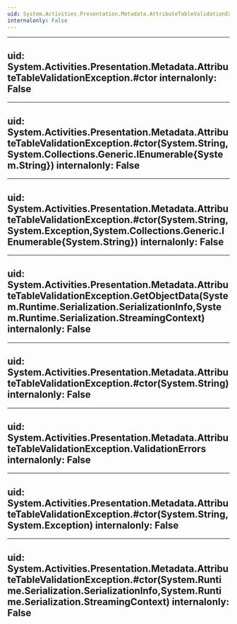 ```yaml
---
uid: System.Activities.Presentation.Metadata.AttributeTableValidationException
internalonly: False
---
```


---
uid: System.Activities.Presentation.Metadata.AttributeTableValidationException.#ctor
internalonly: False
---

---
uid: System.Activities.Presentation.Metadata.AttributeTableValidationException.#ctor(System.String,System.Collections.Generic.IEnumerable{System.String})
internalonly: False
---

---
uid: System.Activities.Presentation.Metadata.AttributeTableValidationException.#ctor(System.String,System.Exception,System.Collections.Generic.IEnumerable{System.String})
internalonly: False
---

---
uid: System.Activities.Presentation.Metadata.AttributeTableValidationException.GetObjectData(System.Runtime.Serialization.SerializationInfo,System.Runtime.Serialization.StreamingContext)
internalonly: False
---

---
uid: System.Activities.Presentation.Metadata.AttributeTableValidationException.#ctor(System.String)
internalonly: False
---

---
uid: System.Activities.Presentation.Metadata.AttributeTableValidationException.ValidationErrors
internalonly: False
---

---
uid: System.Activities.Presentation.Metadata.AttributeTableValidationException.#ctor(System.String,System.Exception)
internalonly: False
---

---
uid: System.Activities.Presentation.Metadata.AttributeTableValidationException.#ctor(System.Runtime.Serialization.SerializationInfo,System.Runtime.Serialization.StreamingContext)
internalonly: False
---
